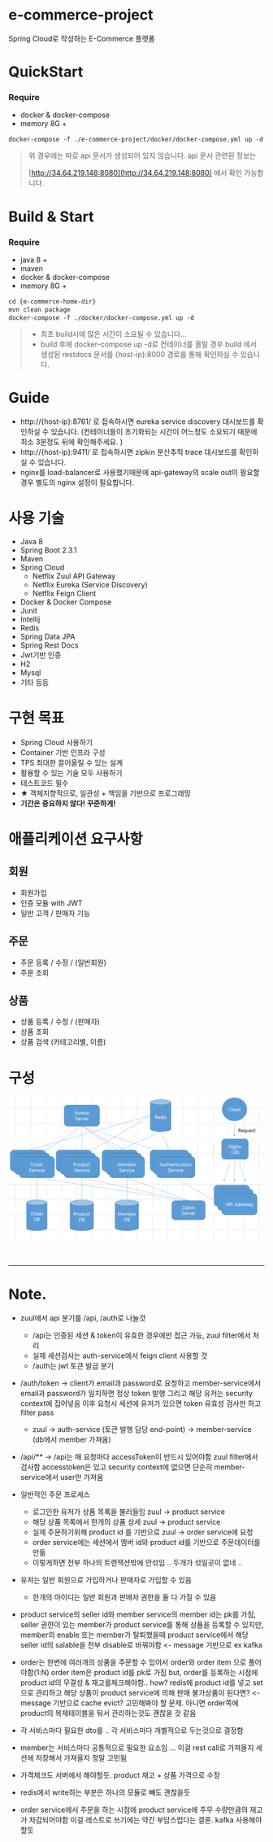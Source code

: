 # e-commerce-project

Spring Cloud로 작성하는 E-Commerce 플랫폼

# QuickStart

### Require

- docker & docker-compose
- memory 8G +

```shell
docker-compose -f ./e-commerce-project/docker/docker-compose.yml up -d
```

> 위 경우에는 따로 api 문서가 생성되어 있지 않습니다. api 문서 관련된 정보는
>
> [http://34.64.219.148:8080](http://34.64.219.148:8080) 에서 확인 가능합니다.

# Build & Start

### Require

- java 8 +
- maven 
- docker & docker-compose
- memory 8G +

```shell
cd {e-commerce-home-dir}
mvn clean package
docker-compose -f ./docker/docker-compose.yml up -d
```

> - 최초 build시에 많은 시간이 소요될 수 있습니다...
> - build 후에 docker-compose up -d로 컨테이너를 올릴 경우 build 에서 생성된 restdocs 문서를 {host-ip}:8000 경로를 통해 확인하실 수 있습니다.

# Guide

- http://{host-ip}:8761/ 로 접속하시면 eureka service discovery 대시보드를 확인하실 수 있습니다. (컨테이너들이 초기화되는 시간이 어느정도 소요되기 때문에 최소 3분정도 뒤에 확인해주세요. )
- http://{host-ip}:9411/ 로 접속하시면 zipkin 분산추척 trace 대시보드를 확인하실 수 있습니다.
- nginx를 load-balancer로 사용했기때문에 api-gateway의 scale out이 필요할 경우 별도의 nginx 설정이 필요합니다.

# 사용 기술

- Java 8
- Spring Boot 2.3.1
- Maven
- Spring Cloud
  - Netflix Zuul API Gateway
  - Netflix Eureka (Service Discovery)
  - Netflix Feign Client
- Docker & Docker Compose
- Junit
- Intellij
- Redis
- Spring Data JPA
- Spring Rest Docs
- Jwt기반 인증
- H2
- Mysql
- 기타 등등

# 구현 목표


- Spring Cloud 사용하기
- Container 기반 인프라 구성
- TPS 최대한 끌어올릴 수 있는 설계
- 활용할 수 있는 기술 모두 사용하기
- 테스트코드 필수
- ★ 객체지향적으로, 일관성 + 책임을 기반으로 프로그래밍
- **기간은 중요하지 않다! 꾸준하게!**


# 애플리케이션 요구사항

## 회원
- 회원가입
- 인증 모듈 with JWT
- 일반 고객 / 판매자 기능

## 주문

- 주문 등록 / 수정 / (일반회원)
- 주문 조회

## 상품

- 상품 등록 / 수정 /  (판매자)
- 상품 조회
- 상품 검색 (카테고리별, 이름)

# 구성

![architecture](https://github.com/sup2is/e-commerce-project/blob/master/architecture.png)





<br>

<hr>



# Note.

- zuul에서 api 분기를 /api, /auth로 나눌것
  - /api는 인증된 세션 & token이 유효한 경우에만 접근 가능, zuul filter에서 처리
  - 실제 세션검사는 auth-service에서 feign client 사용할 것
  - /auth는 jwt 토큰 발급 분기
- /auth/token -> client가 email과 password로 요청하고 member-service에서 email과 password가 일치하면 정상 token 발행
그리고 해당 유저는 security context에 집어넣음 이후 요청시 세션에 유저가 있으면 token 유효성 검사만 하고 filter pass
  - zuul -> auth-service (토큰 발행 담당 end-point) -> member-service (db에서 member 가져옴)

- /api/** -> /api는 매 요청마다 accessToken이 반드시 있어야함 zuul filter에서 검사함 accesstoken은 있고 security context에
없으면 단순히 member-service에서 user만 가져옴 

- 일반적인 주문 프로세스
  - 로그인한 유저가 상품 목록을 불러들임 zuul -> product service
  - 해당 상품 목록에서 한개의 상품 상세 zuul -> product service
  - 실제 주문하기위해 product id 를 기반으로 zuul -> order service에 요청
  - order service에는 세션에서 멤버 id와 product id를 기반으로 주문데이터를 만듦
  - 이렇게하면 전부 하나의 트랜잭션밖에 안섞임 .. 두개가 섞일곳이 없네 ..

- 유저는 일반 회원으로 가입하거나 판매자로 가입할 수 있음
  - 한개의 아이디는 일반 회원과 판매자 권한을 둘 다 가질 수 있음

- product service의 seller id와 member service의 member id는 pk를 가짐,
seller 권한이 있는 member가 product service를 통해 상품을 등록할 수 있지만,
member의 enable 또는 member가 탈퇴했을때 product service에서 해당 seller id의 salable을
전부 disable로 바꿔야함 <- message 기반으로 ex kafka

- order는 한번에 여러개의 상품을 주문할 수 있어서 order와 order item 으로 풀어야함(1:N)
order item은 product id를 pk로 가짐 but, order를 등록하는 시점에 product id의 
무결성 & 재고를체크해야함.. how? 
redis에 product id를 넣고 set으로 관리하고 해당 상품이 product service에 의해
판매 불가상품이 된다면? <- message 기반으로 cache evict? 고민해봐야 할 문제.
아니면 order쪽에 product의 복제테이블을 둬서 관리하는것도 괜찮을 것 같음

- 각 서비스마다 필요한 dto를 .. 각 서비스마다 개별적으로 두는것으로 결정함 

- member는 서비스마다 공통적으로 필요한 요소임 ... 이걸 rest call로 가져올지
세션에 저장해서 가져올지 정말 고민됨

- 가격체크도 서버에서 해야할듯. product 재고 + 상품 가격으로 수정

- redis에서 write하는 부분은 하나의 모듈로 빼도 괜찮을듯

- order service에서 주문을 하는 시점에 product service에 주무 수량만큼의 재고가 차감되어야함
이걸 레스트로 쓰기에는 약간 부담스럽다는 결론. kafka 사용해야할듯
